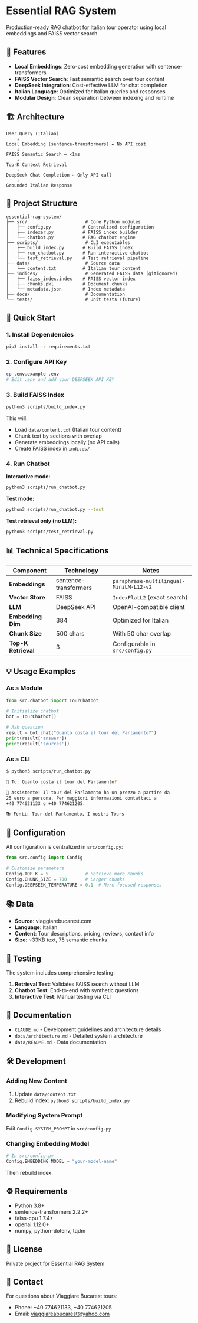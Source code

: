 # Essential RAG System

Production-ready RAG chatbot for Italian tour operator using local embeddings and FAISS vector search.

## 🎯 Features

- **Local Embeddings**: Zero-cost embedding generation with sentence-transformers
- **FAISS Vector Search**: Fast semantic search over tour content
- **DeepSeek Integration**: Cost-effective LLM for chat completion
- **Italian Language**: Optimized for Italian queries and responses
- **Modular Design**: Clean separation between indexing and runtime

## 🏗️ Architecture

```
User Query (Italian)
    ↓
Local Embedding (sentence-transformers) ← No API cost
    ↓
FAISS Semantic Search ← <1ms
    ↓
Top-K Context Retrieval
    ↓
DeepSeek Chat Completion ← Only API call
    ↓
Grounded Italian Response
```

## 📁 Project Structure

```
essential-rag-system/
├── src/                      # Core Python modules
│   ├── config.py            # Centralized configuration
│   ├── indexer.py           # FAISS index builder
│   └── chatbot.py           # RAG chatbot engine
├── scripts/                  # CLI executables
│   ├── build_index.py       # Build FAISS index
│   ├── run_chatbot.py       # Run interactive chatbot
│   └── test_retrieval.py    # Test retrieval pipeline
├── data/                     # Source data
│   └── content.txt          # Italian tour content
├── indices/                  # Generated FAISS data (gitignored)
│   ├── faiss_index.index    # FAISS vector index
│   ├── chunks.pkl           # Document chunks
│   └── metadata.json        # Index metadata
├── docs/                     # Documentation
└── tests/                    # Unit tests (future)
```

## 🚀 Quick Start

### 1. Install Dependencies

```bash
pip3 install -r requirements.txt
```

### 2. Configure API Key

```bash
cp .env.example .env
# Edit .env and add your DEEPSEEK_API_KEY
```

### 3. Build FAISS Index

```bash
python3 scripts/build_index.py
```

This will:
- Load `data/content.txt` (Italian tour content)
- Chunk text by sections with overlap
- Generate embeddings locally (no API calls)
- Create FAISS index in `indices/`

### 4. Run Chatbot

**Interactive mode:**
```bash
python3 scripts/run_chatbot.py
```

**Test mode:**
```bash
python3 scripts/run_chatbot.py --test
```

**Test retrieval only (no LLM):**
```bash
python3 scripts/test_retrieval.py
```

## 📊 Technical Specifications

| Component | Technology | Notes |
|-----------|-----------|-------|
| **Embeddings** | sentence-transformers | `paraphrase-multilingual-MiniLM-L12-v2` |
| **Vector Store** | FAISS | `IndexFlatL2` (exact search) |
| **LLM** | DeepSeek API | OpenAI-compatible client |
| **Embedding Dim** | 384 | Optimized for Italian |
| **Chunk Size** | 500 chars | With 50 char overlap |
| **Top-K Retrieval** | 3 | Configurable in `src/config.py` |

## 💡 Usage Examples

### As a Module

```python
from src.chatbot import TourChatbot

# Initialize chatbot
bot = TourChatbot()

# Ask question
result = bot.chat("Quanto costa il tour del Parlamento?")
print(result['answer'])
print(result['sources'])
```

### As a CLI

```bash
$ python3 scripts/run_chatbot.py

💬 Tu: Quanto costa il tour del Parlamento?

🤖 Assistente: Il tour del Parlamento ha un prezzo a partire da
25 euro a persona. Per maggiori informazioni contattaci a
+40 774621133 o +40 774621205.

📚 Fonti: Tour del Parlamento, I nostri Tours
```

## 🔧 Configuration

All configuration is centralized in `src/config.py`:

```python
from src.config import Config

# Customize parameters
Config.TOP_K = 5              # Retrieve more chunks
Config.CHUNK_SIZE = 700       # Larger chunks
Config.DEEPSEEK_TEMPERATURE = 0.1  # More focused responses
```

## 📚 Data

- **Source**: viaggiarebucarest.com
- **Language**: Italian
- **Content**: Tour descriptions, pricing, reviews, contact info
- **Size**: ~33KB text, 75 semantic chunks

## 🧪 Testing

The system includes comprehensive testing:

1. **Retrieval Test**: Validates FAISS search without LLM
2. **Chatbot Test**: End-to-end with synthetic questions
3. **Interactive Test**: Manual testing via CLI

## 📖 Documentation

- `CLAUDE.md` - Development guidelines and architecture details
- `docs/architecture.md` - Detailed system architecture
- `data/README.md` - Data documentation

## 🛠️ Development

### Adding New Content

1. Update `data/content.txt`
2. Rebuild index: `python3 scripts/build_index.py`

### Modifying System Prompt

Edit `Config.SYSTEM_PROMPT` in `src/config.py`

### Changing Embedding Model

```python
# In src/config.py
Config.EMBEDDING_MODEL = "your-model-name"
```

Then rebuild index.

## ⚙️ Requirements

- Python 3.8+
- sentence-transformers 2.2.2+
- faiss-cpu 1.7.4+
- openai 1.12.0+
- numpy, python-dotenv, tqdm

## 📝 License

Private project for Essential RAG System

## 👥 Contact

For questions about Viaggiare Bucarest tours:
- Phone: +40 774621133, +40 774621205
- Email: viaggiareabucarest@yahoo.com
